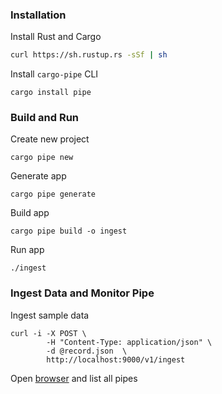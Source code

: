 ### Installation
Install Rust and Cargo
```sh
curl https://sh.rustup.rs -sSf | sh
```
Install `cargo-pipe` CLI
```
cargo install pipe
```
### Build and Run
Create new project
```
cargo pipe new
```
Generate app
```
cargo pipe generate
```
Build app
```
cargo pipe build -o ingest
```
Run app
```
./ingest
```
### Ingest Data and Monitor Pipe
Ingest sample data
```
curl -i -X POST \
        -H "Content-Type: application/json" \
        -d @record.json  \
        http://localhost:9000/v1/ingest
```
Open [browser](http://localhost:8000/v1/pipe) and list all pipes